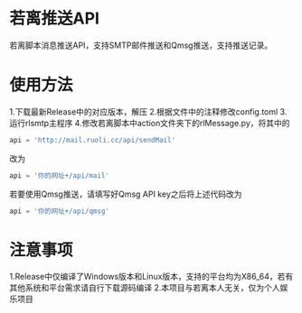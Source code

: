 # 若离推送API
若离脚本消息推送API，支持SMTP邮件推送和Qmsg推送，支持推送记录。
# 使用方法
1.下载最新Release中的对应版本，解压
2.根据文件中的注释修改config.toml
3.运行rlsmtp主程序
4.修改若离脚本中action文件夹下的rlMessage.py，将其中的
```python
api = 'http://mail.ruoli.cc/api/sendMail'
```
改为
```python
api = '你的网址+/api/mail'
```
若要使用Qmsg推送，请填写好Qmsg API key之后将上述代码改为
```python
api = '你的网址+/api/qmsg'
```
# 注意事项
1.Release中仅编译了Windows版本和Linux版本，支持的平台均为X86_64，若有其他系统和平台需求请自行下载源码编译
2.本项目与若离本人无关，仅为个人娱乐项目
